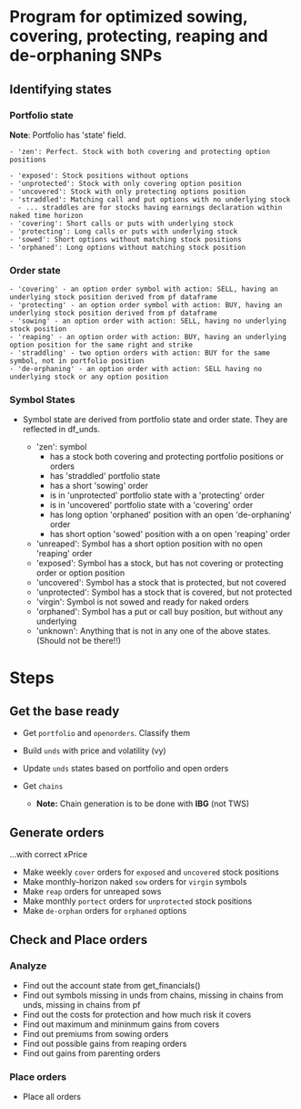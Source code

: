 # Program for optimized sowing, covering, protecting, reaping and de-orphaning SNPs

## Identifying states

### Portfolio state

**Note**: Portfolio has 'state' field.

    - 'zen': Perfect. Stock with both covering and protecting option positions

    - 'exposed': Stock positions without options
    - 'unprotected': Stock with only covering option position
    - 'uncovered': Stock with only protecting options position
    - 'straddled': Matching call and put options with no underlying stock
      - ... straddles are for stocks having earnings declaration within naked time horizon
    - 'covering': Short calls or puts with underlying stock
    - 'protecting': Long calls or puts with underlying stock
    - 'sowed': Short options without matching stock positions
    - 'orphaned': Long options without matching stock position

### Order state

    - 'covering' - an option order symbol with action: SELL, having an underlying stock position derived from pf dataframe
    - 'protecting' - an option order symbol with action: BUY, having an underlying stock position derived from pf dataframe
    - 'sowing' - an option order with action: SELL, having no underlying stock position
    - 'reaping' - an option order with action: BUY, having an underlying option position for the same right and strike
    - 'straddling' - two option orders with action: BUY for the same symbol, not in portfolio position
    - 'de-orphaning' - an option order with action: SELL having no underlying stock or any option position

### Symbol States

* Symbol state are derived from portfolio state and order state. They are reflected in df_unds.

  - 'zen': symbol
    - has a stock both covering and protecting portfolio positions or orders
    - has 'straddled' portfolio state
    - has a short 'sowing' order
    - is in 'unprotected' portfolio state with a 'protecting' order
    - is in 'uncovered' portfolio state with a 'covering' order
    - has long option 'orphaned' position with an open 'de-orphaning' order
    - has short option 'sowed' position with a on open 'reaping' order
  - 'unreaped': Symbol has a short option position with no open 'reaping' order
  - 'exposed': Symbol has a stock, but has not covering or protecting order or option position
  - 'uncovered': Symbol has a stock that is protected, but not covered
  - 'unprotected': Symbol has a stock that is covered, but not protected
  - 'virgin': Symbol is not sowed and ready for naked orders
  - 'orphaned': Symbol has a put or call buy position, but without any underlying
  - 'unknown': Anything that is not in any one of the above states. (Should not be there!!)

# Steps

## Get the base ready

* Get `portfolio` and `openorders`. Classify them
* Build `unds` with price and volatility (vy)
* Update `unds` states based on portfolio and open orders 

* Get `chains`
  - **Note:** Chain generation is to be done with **IBG** (not TWS)

## Generate orders

...with correct xPrice

* Make weekly `cover` orders for `exposed` and `uncovered` stock positions
* Make monthly-horizon naked `sow` orders for `virgin` symbols
* Make `reap` orders for unreaped sows
* Make monthly `portect` orders for `unprotected` stock positions
* Make `de-orphan` orders for `orphaned` options

## Check and Place orders

### Analyze

* Find out the account state from get_financials()
* Find out symbols missing in unds from chains, missing in chains from unds, missing in chains from pf
* Find out the costs for protection and how much risk it covers
* Find out maximum and mininmum gains from covers
* Find out premiums from sowing orders
* Find out possible gains from reaping orders
* Find out gains from parenting orders

### Place orders

* Place all orders

